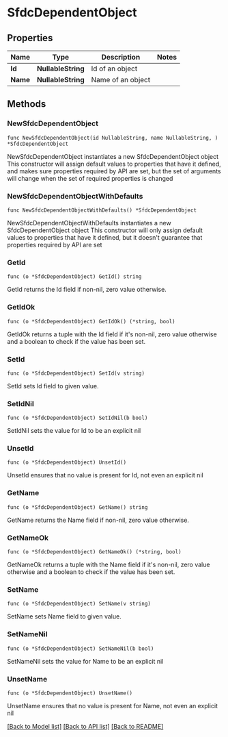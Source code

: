 # SfdcDependentObject

## Properties

Name | Type | Description | Notes
------------ | ------------- | ------------- | -------------
**Id** | **NullableString** | Id of an object | 
**Name** | **NullableString** | Name of an object | 

## Methods

### NewSfdcDependentObject

`func NewSfdcDependentObject(id NullableString, name NullableString, ) *SfdcDependentObject`

NewSfdcDependentObject instantiates a new SfdcDependentObject object
This constructor will assign default values to properties that have it defined,
and makes sure properties required by API are set, but the set of arguments
will change when the set of required properties is changed

### NewSfdcDependentObjectWithDefaults

`func NewSfdcDependentObjectWithDefaults() *SfdcDependentObject`

NewSfdcDependentObjectWithDefaults instantiates a new SfdcDependentObject object
This constructor will only assign default values to properties that have it defined,
but it doesn't guarantee that properties required by API are set

### GetId

`func (o *SfdcDependentObject) GetId() string`

GetId returns the Id field if non-nil, zero value otherwise.

### GetIdOk

`func (o *SfdcDependentObject) GetIdOk() (*string, bool)`

GetIdOk returns a tuple with the Id field if it's non-nil, zero value otherwise
and a boolean to check if the value has been set.

### SetId

`func (o *SfdcDependentObject) SetId(v string)`

SetId sets Id field to given value.


### SetIdNil

`func (o *SfdcDependentObject) SetIdNil(b bool)`

 SetIdNil sets the value for Id to be an explicit nil

### UnsetId
`func (o *SfdcDependentObject) UnsetId()`

UnsetId ensures that no value is present for Id, not even an explicit nil
### GetName

`func (o *SfdcDependentObject) GetName() string`

GetName returns the Name field if non-nil, zero value otherwise.

### GetNameOk

`func (o *SfdcDependentObject) GetNameOk() (*string, bool)`

GetNameOk returns a tuple with the Name field if it's non-nil, zero value otherwise
and a boolean to check if the value has been set.

### SetName

`func (o *SfdcDependentObject) SetName(v string)`

SetName sets Name field to given value.


### SetNameNil

`func (o *SfdcDependentObject) SetNameNil(b bool)`

 SetNameNil sets the value for Name to be an explicit nil

### UnsetName
`func (o *SfdcDependentObject) UnsetName()`

UnsetName ensures that no value is present for Name, not even an explicit nil

[[Back to Model list]](../README.md#documentation-for-models) [[Back to API list]](../README.md#documentation-for-api-endpoints) [[Back to README]](../README.md)


